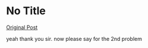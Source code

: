 # No Title

[Original Post](https://discourse.onlinedegree.iitm.ac.in/t/161083/37)

<p>yeah thank you sir. now please say for the 2nd problem</p>